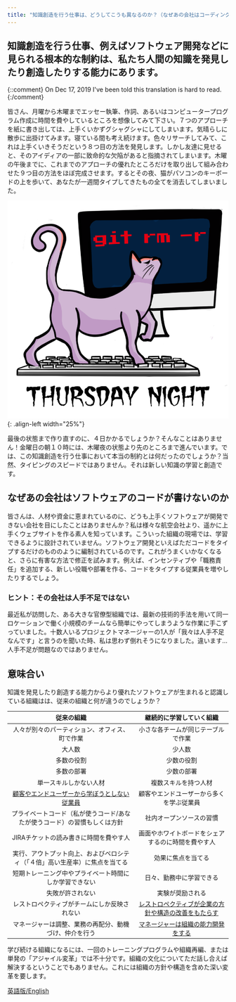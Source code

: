 ```yaml
---
title: "知識創造を行う仕事は、どうしてこうも異なるのか？（なぜあの会社はコーディングができないのか）"
---
```

## 知識創造を行う仕事、例えばソフトウェア開発などに見られる根本的な制約は、私たち人間の知識を発見したり創造したりする能力にあります。

{::comment}
On Dec 17, 2019 I've been told this translation is hard to read.
{:/comment}

皆さん、月曜から木曜までエッセー執筆、作詞、あるいはコンピュータープログラム作成に時間を費やしているところを想像してみて下さい。７つのアプローチを紙に書き出しては、上手くいかずグシャグシャにしてしまいます。気晴らしに散歩に出掛けてみます。寝ている間も考え続けます。色々リサーチしてみて、これは上手くいきそうだという８つ目の方法を発見します。しかし友達に見せると、そのアイディアの一部に致命的な欠陥があると指摘されてしまいます。木曜の午後までに、これまでのアプローチの優れたところだけを取り出して組み合わせた９つ目の方法をほぼ完成させます。するとその夜、猫がパソコンのキーボードの上を歩いて、あなたが一週間タイプしてきたもの全てを消去してしまいました。

![git rm -r](/images/git-rm-r.png){: .align-left width="25%"}

最後の状態まで作り直すのに、４日かかるでしょうか？そんなことはありません！金曜日の朝１０時には、木曜夜の状態より先のところまで進んでいます。では、この知識創造を行う仕事において本当の制約とは何だったのでしょうか？当然、タイピングのスピードではありません。それは新しい知識の学習と創造です。

## なぜあの会社はソフトウェアのコードが書けないのか

皆さんは、人材や資金に恵まれているのに、どうも上手くソフトウェアが開発できない会社を目にしたことはありませんか？私は様々な航空会社より、遥かに上手くウェブサイトを作る素人を知っています。こういった組織の現場では、学習できるように設計されていません。ソフトウェア開発といえばただコードをタイプするだけのもののように編制されているのです。これがうまくいかなくなると、さらに有害な方法で修正を試みます。例えば、インセンティブや「職務責任」を追加する、新しい役職や部署を作る、コードをタイプする従業員を増やしたりするでしょう。

### ヒント：その会社は人手不足ではない

最近私が訪問した、ある大きな官僚型組織では、最新の技術的手法を用いて同一ロケーションで働く小規模のチームなら簡単にやってしまうような作業に手こずっていました。十数人いるプロジェクトマネージャーの1人が「我々は人手不足なんです」と言うのを聞いた時、私は思わず倒れそうになりました。違います...人手不足が問題なのではありません。
<div class="page-break"></div>

## 意味合い

知識を発見したり創造する能力からより優れたソフトウェアが生まれると認識している組織はは、従来の組織と何が違うのでしょうか？

| 従来の組織 | 継続的に学習していく組織 |
| :----------:|:-------------:|
| 人々が別々のパーティション、オフィス、町で作業 | 小さな各チームが同じテーブルで作業 |
| 大人数 | 少人数 |
| 多数の役割 | 少数の役割 |
| 多数の部署 | 少数の部署 |
| 単一スキルしかない人材 | 複数スキルを持つ人材 |
| [顧客やエンドユーザーから学ぼうとしない従業員](https://www.youtube.com/watch?v=RAY27NU1Jog) | 顧客やエンドユーザーから多くを学ぶ従業員 |
| プライベートコード（私が使うコード/あなたが使うコード）の習慣もしくは方針 | 社内オープンソースの習慣 |
| JIRAチケットの読み書きに時間を費やす人 | 画面やホワイトボードをシェアするのに時間を費やす人 |
| 実行、アウトプット向上、およびベロシティ（「４倍」高い生産率）に焦点を当てる | 効果に焦点を当てる |
| 短期トレーニング中やプライベート時間にしか学習できない  | 日々、勤務中に学習できる |
| 失敗が許されない | 実験が奨励される |
| レストロペクティブがチームにしか反映されない | [レストロペクティブが企業の方針や構造の改善をもたらす](https://less.works/jp/less/framework/overall-retrospective.html) |
| マネージャーは調整、業務の再配分、動機づけ、仲介を行う | [マネージャーは組織の能力開発をする](https://less.works/jp/less/management/role-of-manager.html) |

学び続ける組織になるには、一回のトレーニングプログラムや組織再編、または単発の「アジャイル変革」では不十分です。組織の文化についてただ話し合えば解決するということでもありません。これには組織の方針や構造を含めた深い変革を要します。

[英語版/English](https://seattlescrum.com/how-is-knowledge-work-different)
